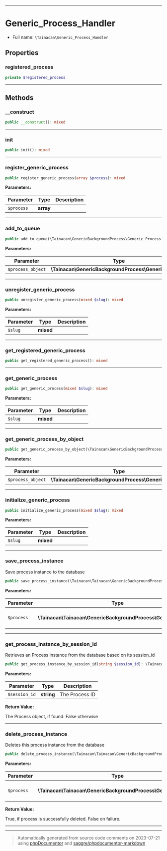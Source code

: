 ***

# Generic_Process_Handler





* Full name: `\Tainacan\Generic_Process_Handler`



## Properties


### registered_process



```php
private $registered_process
```






***

## Methods


### __construct



```php
public __construct(): mixed
```











***

### init



```php
public init(): mixed
```











***

### register_generic_process



```php
public register_generic_process(array $process): mixed
```








**Parameters:**

| Parameter | Type | Description |
|-----------|------|-------------|
| `$process` | **array** |  |




***

### add_to_queue



```php
public add_to_queue(\Tainacan\GenericBackgroundProcess\Generic_Process $process_object): mixed
```








**Parameters:**

| Parameter | Type | Description |
|-----------|------|-------------|
| `$process_object` | **\Tainacan\GenericBackgroundProcess\Generic_Process** |  |




***

### unregister_generic_process



```php
public unregister_generic_process(mixed $slug): mixed
```








**Parameters:**

| Parameter | Type | Description |
|-----------|------|-------------|
| `$slug` | **mixed** |  |




***

### get_registered_generic_process



```php
public get_registered_generic_process(): mixed
```











***

### get_generic_process



```php
public get_generic_process(mixed $slug): mixed
```








**Parameters:**

| Parameter | Type | Description |
|-----------|------|-------------|
| `$slug` | **mixed** |  |




***

### get_generic_process_by_object



```php
public get_generic_process_by_object(\Tainacan\GenericBackgroundProcess\Generic_Process $process_object): mixed
```








**Parameters:**

| Parameter | Type | Description |
|-----------|------|-------------|
| `$process_object` | **\Tainacan\GenericBackgroundProcess\Generic_Process** |  |




***

### initialize_generic_process



```php
public initialize_generic_process(mixed $slug): mixed
```








**Parameters:**

| Parameter | Type | Description |
|-----------|------|-------------|
| `$slug` | **mixed** |  |




***

### save_process_instance

Save process instance to the database

```php
public save_process_instance(\Tainacan\Tainacan\GenericBackgroundProcess\Generic_Process $process): void
```








**Parameters:**

| Parameter | Type | Description |
|-----------|------|-------------|
| `$process` | **\Tainacan\Tainacan\GenericBackgroundProcess\Generic_Process** | The process object |




***

### get_process_instance_by_session_id

Retrieves an Process instance from the database based on its session_id

```php
public get_process_instance_by_session_id(string $session_id): \Tainacan\Tainacan\GenericBackgroundProcess\Generic_Process|false
```








**Parameters:**

| Parameter | Type | Description |
|-----------|------|-------------|
| `$session_id` | **string** | The Process ID |


**Return Value:**

The Process object, if found. False otherwise



***

### delete_process_instance

Deletes this process instance from the database

```php
public delete_process_instance(\Tainacan\Tainacan\GenericBackgroundProcess\Generic_Process $process): bool
```








**Parameters:**

| Parameter | Type | Description |
|-----------|------|-------------|
| `$process` | **\Tainacan\Tainacan\GenericBackgroundProcess\Generic_Process** | The Process object |


**Return Value:**

True, if process is successfully deleted. False on failure.



***


***
> Automatically generated from source code comments on 2023-07-21 using [phpDocumentor](http://www.phpdoc.org/) and [saggre/phpdocumentor-markdown](https://github.com/Saggre/phpDocumentor-markdown)
